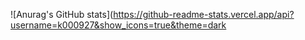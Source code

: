 ![Anurag's GitHub stats](https://github-readme-stats.vercel.app/api?username=k000927&show_icons=true&theme=dark
